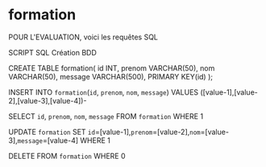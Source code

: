 # formation


POUR L'EVALUATION, voici les requêtes SQL

SCRIPT SQL Création BDD


CREATE TABLE formation(
   id INT,
   prenom VARCHAR(50),
   nom VARCHAR(50),
   message VARCHAR(500),
   PRIMARY KEY(id)
);

INSERT INTO `formation`(`id`, `prenom`, `nom`, `message`) VALUES ([value-1],[value-2],[value-3],[value-4])-

SELECT `id`, `prenom`, `nom`, `message` FROM `formation` WHERE 1

UPDATE `formation` SET `id`=[value-1],`prenom`=[value-2],`nom`=[value-3],`message`=[value-4] WHERE 1

DELETE FROM `formation` WHERE 0

